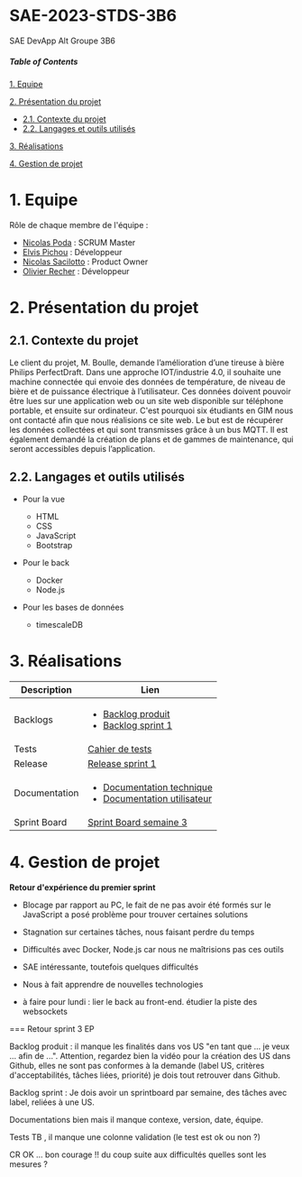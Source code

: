# SAE-2023-STDS-3B6
SAE DevApp Alt Groupe 3B6

##### Table of Contents  
[1. Equipe](#equipe)  

[2. Présentation du projet](#presentation)
  - [2.1. Contexte du projet](#contexte)
  - [2.2. Langages et outils utilisés](#langages)
  
[3. Réalisations](#realisations)

[4. Gestion de projet](#gestion)

<a name="equipe">
 
# 1. Equipe

Rôle de chaque membre de l'équipe :

* [Nicolas Poda](https://github.com/nicolaspoda) : SCRUM Master
* [Elvis Pichou](https://github.com/Eyvos) : Développeur
* [Nicolas Sacilotto](https://github.com/EternalNico) : Product Owner
* [Olivier Recher](https://github.com/OlivierRecher) : Développeur

 <a name="presentation">
 
# 2. Présentation du projet

 <a name="contexte">

## 2.1. Contexte du projet

  Le client du projet, M. Boulle, demande l’amélioration d’une tireuse à bière Philips PerfectDraft. Dans une approche IOT/industrie 4.0, il souhaite une machine connectée qui envoie des données de température, de niveau de bière et de puissance électrique à l’utilisateur. Ces données doivent pouvoir être lues sur une application web ou un site web disponible sur téléphone portable, et ensuite sur ordinateur. C'est pourquoi six étudiants en GIM nous ont contacté afin que nous réalisions ce site web. Le but est de récupérer les données collectées et qui sont transmisses grâce à un bus MQTT. Il est également demandé la création de plans et de gammes de maintenance, qui seront accessibles depuis l’application.
 
<a name="langages">
  
## 2.2. Langages et outils utilisés

- Pour la vue

  - HTML
  - CSS
  - JavaScript
  - Bootstrap

- Pour le back

  - Docker
  - Node.js

- Pour les bases de données

  - timescaleDB 
  
 <a name="realisations">
 
# 3. Réalisations 

<a name="documents">


| Description      | Lien |
| ----------- | ----------- |
| Backlogs      | <ul><li>[Backlog produit](https://github.com/nicolaspoda/SAE-ALT-S3-Dev-22-23-STDS-3B-Equipe-6/blob/main/Backlog_produit.pdf)</li><li>[Backlog sprint 1](https://github.com/nicolaspoda/SAE-ALT-S3-Dev-22-23-STDS-3B-Equipe-6/blob/main/Sprint1/Backlogs/BacklogSprint1.pdf)</li>       |
| Tests  |     [Cahier de tests](https://github.com/nicolaspoda/SAE-ALT-S3-Dev-22-23-STDS-3B-Equipe-6/blob/main/Documentation/Cahier-tests.adoc)    |
| Release  |    [Release sprint 1](https://github.com/nicolaspoda/SAE-ALT-S3-Dev-22-23-STDS-3B-Equipe-6/tree/main/Sprint1/codeV2)   | 
| Documentation  | <ul><li>[Documentation technique](https://github.com/nicolaspoda/SAE-ALT-S3-Dev-22-23-STDS-3B-Equipe-6/blob/main/Documentation/Doc-Tec.adoc)</li><li>[Documentation utilisateur](https://github.com/nicolaspoda/SAE-ALT-S3-Dev-22-23-STDS-3B-Equipe-6/blob/main/Documentation/Doc-User.adoc)</li> |
| Sprint Board  |     [Sprint Board semaine 3](https://github.com/users/nicolaspoda/projects/1/views/1)    |
           


<a name="gestion">

# 4. Gestion de projet
  
**Retour d'expérience du premier sprint**

* Blocage par rapport au PC, le fait de ne pas avoir été formés sur le JavaScript a posé problème pour trouver certaines solutions
* Stagnation sur certaines tâches, nous faisant perdre du temps
* Difficultés avec Docker, Node.js car nous ne maîtrisions pas ces outils
* SAE intéressante, toutefois quelques difficultés
* Nous à fait apprendre de nouvelles technologies


* à faire pour lundi : lier le back au front-end. étudier la piste des websockets


=== Retour sprint 3 EP 

Backlog produit : il manque les finalités dans vos US "en tant que ... je veux ... afin de ...". Attention, regardez bien la vidéo pour la création des US dans Github, elles ne sont pas conformes à la demande (label US, critères d'acceptabilités, tâches liées, priorité) je dois tout retrouver dans Github.
  
Backlog sprint : Je dois avoir un sprintboard par semaine, des tâches avec label, reliées à une US. 

Documentations bien mais il manque contexe, version, date, équipe.

Tests TB , il manque une colonne validation (le test est ok ou non ?)

CR OK ... bon courage !! du coup suite aux difficultés quelles sont les mesures ?
 


  
  


